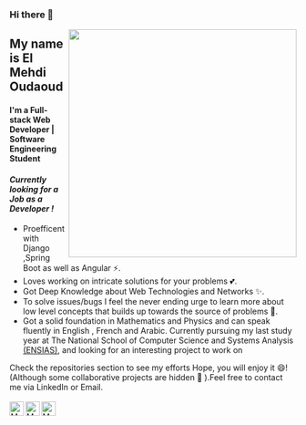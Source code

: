 
### Hi there 👋

[<img align="right" width="400" src="https://github-readme-stats.vercel.app/api?username=Elcaveman&show_icons=true"/>](https://github.com/Elcaveman/)

<!--<a href="channel">
  <img align="left" alt="Mehdi's YouTube" width="15px" src="https://cdn.jsdelivr.net/npm/simple-icons@3.2.0/icons/youtube.svg" />
</a>
-->

## My name is El Mehdi Oudaoud
#### I'm a Full-stack Web Developer | Software Engineering Student
#### *Currently looking for a Job as a Developer !*
- Proefficent with Django ,Spring Boot as well as Angular ⚡.
- Loves working on intricate solutions for your problems 💕.
- Got Deep Knowledge about Web Technologies and Networks ✨.
- To solve issues/bugs I feel the never ending urge to learn more about low level concepts that builds up towards the source of problems 🤔.
- Got a solid foundation in Mathematics and Physics and can speak fluently in English , French and Arabic.
Currently pursuing my last study year at The National School of Computer Science and Systems Analysis [(ENSIAS)](http://ensias.um5.ac.ma/), and looking for an interesting project to work on

<!--**To know more:**  [Website](website), [LinkedIn](linkedin, [Email](email)-->

Check the repositories section to see my efforts Hope, you will enjoy it 😄! (Although some collaborative projects are hidden 🤫 ).Feel free to contact me via LinkedIn or Email.
<br /><br />
<a href="mailto:02.oudaoud@gmail.com?subject=[GitHub-Elcaveman]%20Thanks%20for%20checking%20my%20profil%20😊">
  <img align="left" alt="Mehdi's Email" width="25px" src="https://cdn-icons-png.flaticon.com/512/1033/1033942.png"/>
</a>
<a href="https://www.linkedin.com/in/el-mehdi-oudaoud-b796001a1/" target="_blank">
  <img align="left" alt="Mehdi's Linkdin" width="25px" src="https://cdn-icons-png.flaticon.com/512/145/145807.png"/>
</a>
<a href="https://github.com/Elcaveman/" target="_blank">
  <img align="left" alt="Mehdi's Github" width="25px" src="https://cdn-icons-png.flaticon.com/512/733/733553.png" />
</a>
<!-- make sure to check the icons creators at flaticon.com 
"https://www.flaticon.com/fr/auteurs/smashicons" : Email icon
"https://www.freepik.com" : Linkdin icon
"https://www.flaticon.com/fr/auteurs/pixel-perfect" : Github Icon-->
